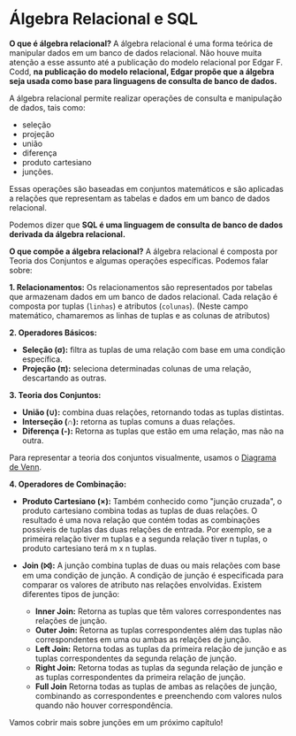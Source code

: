 # Álgebra Relacional e SQL

**O que é álgebra relacional?**
A álgebra relacional é uma forma teórica de manipular dados em um banco de dados relacional. Não houve muita atenção a esse assunto até a publicação do modelo relacional por Edgar F. Codd, **na publicação do modelo relacional, Edgar propõe que a álgebra seja usada como base para linguagens de consulta de banco de dados.**

A álgebra relacional permite realizar operações de consulta e manipulação de dados, tais como:
- seleção
- projeção
- união
- diferença
- produto cartesiano
- junções.

Essas operações são baseadas em conjuntos matemáticos e são aplicadas a relações que representam as tabelas e dados em um banco de dados relacional.

Podemos dizer que **SQL é uma linguagem de consulta de banco de dados derivada da álgebra relacional.**

**O que compõe a álgebra relacional?**
A álgebra relacional é composta por Teoria dos Conjuntos e algumas operações específicas. Podemos falar sobre:

**1. Relacionamentos:** Os relacionamentos são representados por tabelas que armazenam dados em um banco de dados relacional. Cada relação é composta por tuplas (`linhas`) e atributos (`colunas`). (Neste campo matemático, chamaremos as linhas de tuplas e as colunas de atributos)

**2. Operadores Básicos:**
- **Seleção (σ):** filtra as tuplas de uma relação com base em uma condição específica.
- **Projeção (π):** seleciona determinadas colunas de uma relação, descartando as outras.

**3. Teoria dos Conjuntos:**
- **União (∪):** combina duas relações, retornando todas as tuplas distintas.
- **Interseção (∩):** retorna as tuplas comuns a duas relações.
- **Diferença (-):** Retorna as tuplas que estão em uma relação, mas não na outra.

Para representar a teoria dos conjuntos visualmente, usamos o [Diagrama de Venn](https://medium.com/@lorenzouriel/relational-algebra-e-sql-47e0972460f1#:~:text=Venn%20Diagram.%20Example%3A-,Venn%20Diagram,-4.%20Combination).

**4. Operadores de Combinação:**
- **Produto Cartesiano (×):** Também conhecido como "junção cruzada", o produto cartesiano combina todas as tuplas de duas relações. O resultado é uma nova relação que contém todas as combinações possíveis de tuplas das duas relações de entrada. Por exemplo, se a primeira relação tiver m tuplas e a segunda relação tiver n tuplas, o produto cartesiano terá m x n tuplas.

- **Join (⨝):** A junção combina tuplas de duas ou mais relações com base em uma condição de junção. A condição de junção é especificada para comparar os valores de atributo nas relações envolvidas. Existem diferentes tipos de junção:

    - **Inner Join:** Retorna as tuplas que têm valores correspondentes nas relações de junção.
    - **Outer Join:** Retorna as tuplas correspondentes além das tuplas não correspondentes em uma ou ambas as relações de junção.
    - **Left Join:** Retorna todas as tuplas da primeira relação de junção e as tuplas correspondentes da segunda relação de junção.
    - **Right Join:** Retorna todas as tuplas da segunda relação de junção e as tuplas correspondentes da primeira relação de junção.
    - **Full Join** Retorna todas as tuplas de ambas as relações de junção, combinando as correspondentes e preenchendo com valores nulos quando não houver correspondência.

Vamos cobrir mais sobre junções em um próximo capítulo!
